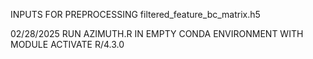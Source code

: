 INPUTS FOR PREPROCESSING
filtered_feature_bc_matrix.h5

02/28/2025
RUN AZIMUTH.R IN EMPTY CONDA ENVIRONMENT WITH MODULE ACTIVATE R/4.3.0

